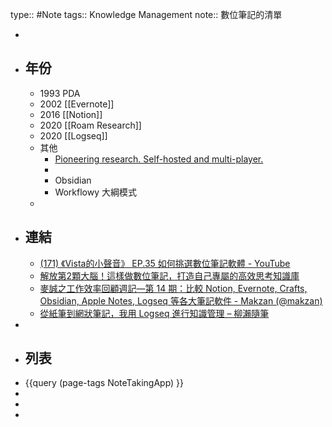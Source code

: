type:: #Note
tags:: Knowledge Management
note:: 數位筆記的清單

-
- ## 年份
	- 1993 PDA
	- 2002 [[Evernote]]
	- 2016 [[Notion]]
	- 2020 [[Roam Research]]
	- 2020 [[Logseq]]
	- 其他
		- [Pioneering research. Self-hosted and multi-player.](https://www.athensresearch.org/)
		-
		- Obsidian
		- Workflowy 大綱模式
	-
- ## 連結
	- [(171) 《Vista的小聲音》 EP.35 如何挑選數位筆記軟體 - YouTube](https://www.youtube.com/watch?v=wOHIxTa3CN4&ab_channel=VistaCheng)
	- [解放第2顆大腦！這樣做數位筆記，打造自己專屬的高效思考知識庫](https://www.bnext.com.tw/article/65382/online-note)
	- [麥誠之工作效率回顧週記—第 14 期：比較 Notion, Evernote, Crafts, Obsidian, Apple Notes, Logseq 等各大筆記軟件 - Makzan (@makzan)](https://matters.news/@makzan/%E9%BA%A5%E8%AA%A0%E4%B9%8B%E5%B7%A5%E4%BD%9C%E6%95%88%E7%8E%87%E5%9B%9E%E9%A1%A7%E9%80%B1%E8%A8%98-%E7%AC%AC-14-%E6%9C%9F-%E6%AF%94%E8%BC%83-notion-evernote-crafts-obsidian-apple-notes-logseq-%E7%AD%89%E5%90%84%E5%A4%A7%E7%AD%86%E8%A8%98%E8%BB%9F%E4%BB%B6-bafyreiamprjgxdzqhefasmh3e75l6fnyx75u2jluzqw3coz5ynj42hok3e)
	- [從紙筆到網狀筆記，我用 Logseq 進行知識管理 – 柳瀨隨筆](https://yanase.tw/2021-09/)
-
- ## 列表
- {{query (page-tags NoteTakingApp) }}
-
-
-